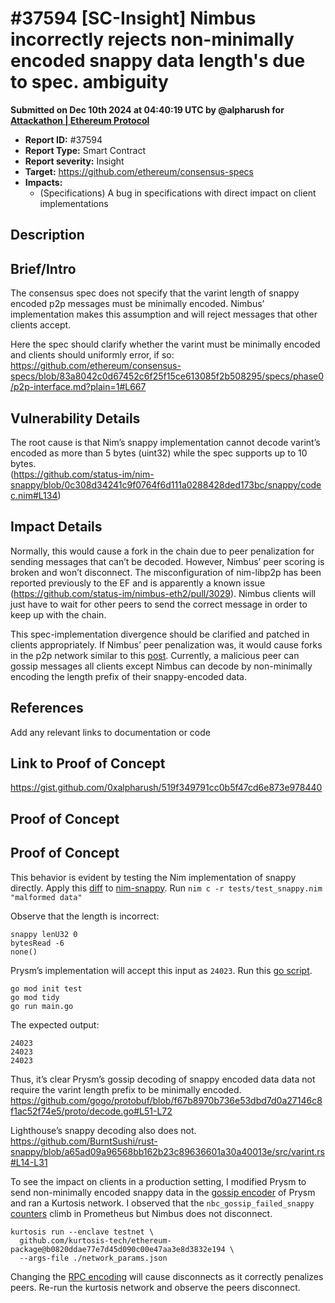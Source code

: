 # #37594 \[SC-Insight] Nimbus incorrectly rejects non-minimally encoded snappy data length's due to spec. ambiguity

**Submitted on Dec 10th 2024 at 04:40:19 UTC by @alpharush for** [**Attackathon | Ethereum Protocol**](https://immunefi.com/audit-competition/ethereum-protocol-attackathon)

* **Report ID:** #37594
* **Report Type:** Smart Contract
* **Report severity:** Insight
* **Target:** https://github.com/ethereum/consensus-specs
* **Impacts:**
  * (Specifications) A bug in specifications with direct impact on client implementations

## Description

## Brief/Intro

The consensus spec does not specify that the varint length of snappy encoded p2p messages must be minimally encoded. Nimbus’ implementation makes this assumption and will reject messages that other clients accept.

Here the spec should clarify whether the varint must be minimally encoded and clients should uniformly error, if so:\
https://github.com/ethereum/consensus-specs/blob/83a8042c0d67452c6f25f15ce613085f2b508295/specs/phase0/p2p-interface.md?plain=1#L667

## Vulnerability Details

The root cause is that Nim’s snappy implementation cannot decode varint’s encoded as more than 5 bytes (uint32) while the spec supports up to 10 bytes.\
(https://github.com/status-im/nim-snappy/blob/0c308d34241c9f0764f6d111a0288428ded173bc/snappy/codec.nim#L134)

## Impact Details

Normally, this would cause a fork in the chain due to peer penalization for sending messages that can’t be decoded. However, Nimbus’ peer scoring is broken and won’t disconnect. The misconfiguration of nim-libp2p has been reported previously to the EF and is apparently a known issue (https://github.com/status-im/nimbus-eth2/pull/3029). Nimbus clients will just have to wait for other peers to send the correct message in order to keep up with the chain.

This spec-implementation divergence should be clarified and patched in clients appropriately. If Nimbus’ peer penalization was, it would cause forks in the p2p network similar to this [post](https://www.asymmetric.re/blog/ghost-in-the-block-ethereum-consensus-vulnerability). Currently, a malicious peer can gossip messages all clients except Nimbus can decode by non-minimally encoding the length prefix of their snappy-encoded data.

## References

Add any relevant links to documentation or code

## Link to Proof of Concept

https://gist.github.com/0xalpharush/519f349791cc0b5f47cd6e873e978440

## Proof of Concept

## Proof of Concept

This behavior is evident by testing the Nim implementation of snappy directly. Apply this [diff](https://gist.github.com/0xalpharush/519f349791cc0b5f47cd6e873e978440#file-test_snappy-nim-diff) to [nim-snappy](https://github.com/status-im/nim-snappy/). Run `nim c -r tests/test_snappy.nim "malformed data"`

Observe that the length is incorrect:

```
snappy lenU32 0
bytesRead -6
none()
```

Prysm’s implementation will accept this input as `24023`. Run this [go script](https://gist.github.com/0xalpharush/519f349791cc0b5f47cd6e873e978440#file-prysm_varint-go).

```
go mod init test
go mod tidy
go run main.go
```

The expected output:

```
24023
24023
24023
```

Thus, it’s clear Prysm’s gossip decoding of snappy encoded data data not require the varint length prefix to be minimally encoded.\
https://github.com/gogo/protobuf/blob/f67b8970b736e53dbd7d0a27146c8f1ac52f74e5/proto/decode.go#L51-L72

Lighthouse’s snappy decoding also does not.\
https://github.com/BurntSushi/rust-snappy/blob/a65ad09a96568bb162b23c89636601a30a40013e/src/varint.rs#L14-L31

To see the impact on clients in a production setting, I modified Prysm to send non-minimally encoded snappy data in the [gossip encoder](https://gist.github.com/0xalpharush/519f349791cc0b5f47cd6e873e978440#file-encodegossip-diff) of Prysm and ran a Kurtosis network. I observed that the `nbc_gossip_failed_snappy` [counters](https://github.com/status-im/nimbus-eth2/blob/d2d02bd68c45729c5457235f72807f3427e0a3b0/beacon_chain/networking/eth2_network.nim#L2433-L2448) climb in Prometheus but Nimbus does not disconnect.

```
kurtosis run --enclave testnet \
  github.com/kurtosis-tech/ethereum-package@b0820ddae77e7d45d090c00e47aa3e8d3832e194 \
  --args-file ./network_params.json
```

Changing the [RPC encoding](https://gist.github.com/0xalpharush/519f349791cc0b5f47cd6e873e978440#file-encodewithmaxlength-diff) will cause disconnects as it correctly penalizes peers. Re-run the kurtosis network and observe the peers disconnect.
